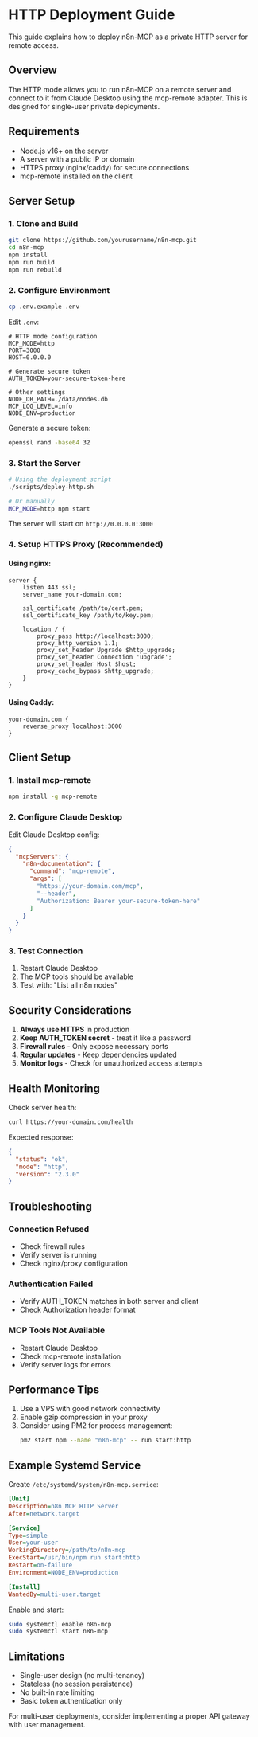 # HTTP Deployment Guide

This guide explains how to deploy n8n-MCP as a private HTTP server for remote access.

## Overview

The HTTP mode allows you to run n8n-MCP on a remote server and connect to it from Claude Desktop using the mcp-remote adapter. This is designed for single-user private deployments.

## Requirements

- Node.js v16+ on the server
- A server with a public IP or domain
- HTTPS proxy (nginx/caddy) for secure connections
- mcp-remote installed on the client

## Server Setup

### 1. Clone and Build

```bash
git clone https://github.com/yourusername/n8n-mcp.git
cd n8n-mcp
npm install
npm run build
npm run rebuild
```

### 2. Configure Environment

```bash
cp .env.example .env
```

Edit `.env`:
```env
# HTTP mode configuration
MCP_MODE=http
PORT=3000
HOST=0.0.0.0

# Generate secure token
AUTH_TOKEN=your-secure-token-here

# Other settings
NODE_DB_PATH=./data/nodes.db
MCP_LOG_LEVEL=info
NODE_ENV=production
```

Generate a secure token:
```bash
openssl rand -base64 32
```

### 3. Start the Server

```bash
# Using the deployment script
./scripts/deploy-http.sh

# Or manually
MCP_MODE=http npm start
```

The server will start on `http://0.0.0.0:3000`

### 4. Setup HTTPS Proxy (Recommended)

#### Using nginx:

```nginx
server {
    listen 443 ssl;
    server_name your-domain.com;
    
    ssl_certificate /path/to/cert.pem;
    ssl_certificate_key /path/to/key.pem;
    
    location / {
        proxy_pass http://localhost:3000;
        proxy_http_version 1.1;
        proxy_set_header Upgrade $http_upgrade;
        proxy_set_header Connection 'upgrade';
        proxy_set_header Host $host;
        proxy_cache_bypass $http_upgrade;
    }
}
```

#### Using Caddy:

```caddyfile
your-domain.com {
    reverse_proxy localhost:3000
}
```

## Client Setup

### 1. Install mcp-remote

```bash
npm install -g mcp-remote
```

### 2. Configure Claude Desktop

Edit Claude Desktop config:

```json
{
  "mcpServers": {
    "n8n-documentation": {
      "command": "mcp-remote",
      "args": [
        "https://your-domain.com/mcp",
        "--header",
        "Authorization: Bearer your-secure-token-here"
      ]
    }
  }
}
```

### 3. Test Connection

1. Restart Claude Desktop
2. The MCP tools should be available
3. Test with: "List all n8n nodes"

## Security Considerations

1. **Always use HTTPS** in production
2. **Keep AUTH_TOKEN secret** - treat it like a password
3. **Firewall rules** - Only expose necessary ports
4. **Regular updates** - Keep dependencies updated
5. **Monitor logs** - Check for unauthorized access attempts

## Health Monitoring

Check server health:
```bash
curl https://your-domain.com/health
```

Expected response:
```json
{
  "status": "ok",
  "mode": "http",
  "version": "2.3.0"
}
```

## Troubleshooting

### Connection Refused
- Check firewall rules
- Verify server is running
- Check nginx/proxy configuration

### Authentication Failed
- Verify AUTH_TOKEN matches in both server and client
- Check Authorization header format

### MCP Tools Not Available
- Restart Claude Desktop
- Check mcp-remote installation
- Verify server logs for errors

## Performance Tips

1. Use a VPS with good network connectivity
2. Enable gzip compression in your proxy
3. Consider using PM2 for process management:
   ```bash
   pm2 start npm --name "n8n-mcp" -- run start:http
   ```

## Example Systemd Service

Create `/etc/systemd/system/n8n-mcp.service`:

```ini
[Unit]
Description=n8n MCP HTTP Server
After=network.target

[Service]
Type=simple
User=your-user
WorkingDirectory=/path/to/n8n-mcp
ExecStart=/usr/bin/npm run start:http
Restart=on-failure
Environment=NODE_ENV=production

[Install]
WantedBy=multi-user.target
```

Enable and start:
```bash
sudo systemctl enable n8n-mcp
sudo systemctl start n8n-mcp
```

## Limitations

- Single-user design (no multi-tenancy)
- Stateless (no session persistence)
- No built-in rate limiting
- Basic token authentication only

For multi-user deployments, consider implementing a proper API gateway with user management.